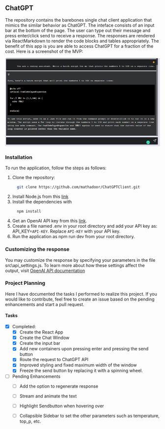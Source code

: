 ## ChatGPT
The repository contains the barebones single chat client application that mimics the similar behavior as ChatGPT. The inteface consists of an input bar at the bottom of the page. The user can type out their message and press enter/click send to receive a response. The responses are rendered via ReactMarkdown to render the code blocks and tables appropriately. The benefit of this app is you are able to access ChatGPT for a fraction of the cost. 
Here is a screenshot of the MVP:
<!-- Add Image from assets/ -->
![demo](assets/demo_mvp_2.PNG)

### Installation
To run the application, follow the steps as follows: 
1. Clone the repository: 
    ```bash
      git clone https://github.com/mathadoor/ChatGPTClient.git
    ```
2. Install Node.js from this [link](https://nodejs.org/en/download/)
3. Install the dependencies with 
    ```bash
      npm install
    ```
4. Get an OpenAI API key from this [link](https://platform.openai.com/account/api-keys).
5. Create a file named .env in your root directory and add your API key as: API_KEY=```API-KEY```. Replace ```API-KEY``` with your API key.
6. Run the application as npm run dev from your root directory. 

### Customizing the response
You may customize the response by specifying your parameters in the file src\api_settings.js. To learn more about how these settings affect the output, visit [OpenAI API documentation](https://platform.openai.com/docs/api-reference/chat/create)

### Project Planning
Here I have documented the tasks I performed to realize this project. If you would like to contribute, feel free to create an issue based on the pending enhancements and start a pull request. 
#### Tasks
- [x] Completed:
  - [x] Create the React App
  - [x] Create the Chat Window
  - [x] Create the input bar
  - [x] Add new containers upon pressing enter and pressing the send button
  - [x] Route the request to ChatGPT API
  - [x] Improved styling and fixed maximum width of the window
  - [x] Freeze the send button by replacing it with a spinning wheel. 

- [ ] Pending Enhancements
  - [ ] Add the option to regenerate response
  - [ ] Stream and animate the text
  - [ ] Highlight Sendbutton when hovering over
  - [ ] Collapsible Sidebar to set the other parameters such as temperature, top_p, etc.

